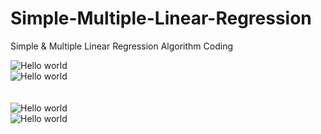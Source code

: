 # Simple-Multiple-Linear-Regression
Simple &amp; Multiple  Linear Regression Algorithm Coding


<img src="https://i.ytimg.com/vi/owI7zxCqNY0/maxresdefault.jpg" alt="Hello world">

<br>

<img src="https://sphweb.bumc.bu.edu/otlt/MPH-Modules/BS/BS704-EP713_MultivariableMethods/SimpleLinearRegression.png" alt="Hello world">
<br>
<br>
<br>


<img src="https://sds-platform-private.s3-us-east-2.amazonaws.com/uploads/38_blog_image_1.png" alt="Hello world">

<br>

<img src="https://av-eks-blogoptimized.s3.amazonaws.com/40561Ready-Mix-Concrete-Price-List.png" alt="Hello world">



